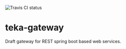 ![Travis CI status](https://travis-ci.org/tomqsm/teka-gateway.svg?branch=master)
# teka-gateway
Draft gateway for REST spring boot based web services.
